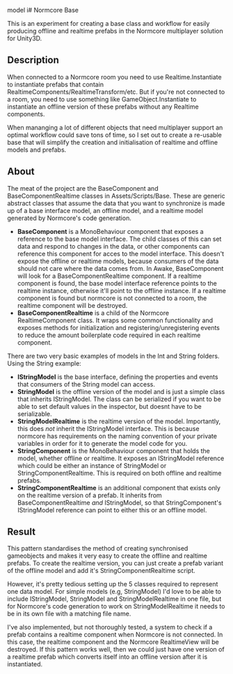 model i# Normcore Base

This is an experiment for creating a base class and workflow for easily producing offline and realtime prefabs in the Normcore multiplayer solution for Unity3D. 

## Description

When connected to a Normcore room you need to use Realtime.Instantiate to instantiate prefabs that contain RealtimeComponents/RealtimeTransform/etc. But if you're not connected to a room, you need to use something like GameObject.Instantiate to instantiate an offline version of these prefabs without any Realtime components.

When mananging a lot of different objects that need multiplayer support an optimal workflow could save tons of time, so I set out to create a re-usable base that will simplify the creation and initialisation of realtime and offline models and prefabs. 

## About

The meat of the project are the BaseComponent and BaseComponentRealtime classes in Assets/Scripts/Base. These are generic abstract classes that assume the data that you want to synchronize is made up of a base interface model, an offline model, and a realtime model generated by Normcore's code generation. 

- **BaseComponent** is a MonoBehaviour component that exposes a reference to the base model interface. The child classes of this can set data and respond to changes in the data, or other components can reference this component for acces to the model interface. This doesn't expose the offline or realtime models, because consumers of the data should not care where the data comes from. In Awake, BaseComponent will look for a BaseComponentRealtime component. If a realtime component is found, the base model interface reference points to the realtime instance, otherwise it'll point to the offline instance. If a realtime component is found but normcore is not connected to a room, the realtime component will be destroyed.
- **BaseComponentRealtime** is a child of the Normcore RealtimeComponent class. It wraps some common functionality and exposes methods for initialization and registering/unregistering events to reduce the amount boilerplate code required in each realtime component.

There are two very basic examples of models in the Int and String folders. Using the String example:
- **IStringModel** is the base interface, defining the properties and events that consumers of the String model can access.
- **StringModel** is the offline version of the model and is just a simple class that inherits IStringModel. The class can be serialized if you want to be able to set default values in the inspector, but doesnt have to be serializable.
- **StringModelRealtime** is the realtime version of the model. Importantly, this does *not* inherit the IStringModel interface. This is because normcore has requirements on the naming convention of your private variables in order for it to generate the model code for you. 
- **StringComponent** is the MonoBehaviour component that holds the model, whether offline or realtime. It exposes an IStringModel reference which could be either an instance of StringModel or StringComponentRealtime. This is required on both offline and realtime prefabs.
- **StringComponentRealtime** is an additional component that exists only on the realtime version of a prefab. It inherits from BaseComponentRealtime *and* IStringModel, so that StringComponent's IStringModel reference can point to either this or an offline model.

## Result

This pattern standardises the method of creating synchronised gameobjects and makes it very easy to create the offline and realtime prefabs. To create the realtime version, you can just create a prefab variant of the offline model and add it's StringComponentRealtime script. 

However, it's pretty tedious setting up the 5 classes required to represent one data model. For simple models (e.g, StringModel) I'd love to be able to include IStringModel, StringModel and StringModelRealtime in one file, but for Normcore's code generation to work on StringModelRealtime it needs to be in its own file with a matching file name. 

I've also implemented, but not thoroughly tested, a system to check if a prefab contains a realtime component when Normcore is not connected. In this case, the realtime component and the Normcore RealtimeView will be destroyed. If this pattern works well, then we could just have one version of a realtime prefab which converts itself into an offline version after it is instantiated.